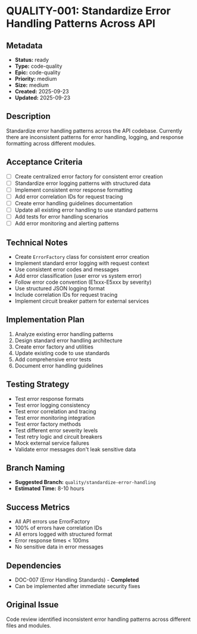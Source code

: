 # QUALITY-001: Standardize Error Handling Patterns Across API

## Metadata
- **Status:** ready
- **Type:** code-quality
- **Epic:** code-quality
- **Priority:** medium
- **Size:** medium
- **Created:** 2025-09-23
- **Updated:** 2025-09-23

## Description
Standardize error handling patterns across the API codebase. Currently there are inconsistent patterns for error handling, logging, and response formatting across different modules.

## Acceptance Criteria
- [ ] Create centralized error factory for consistent error creation
- [ ] Standardize error logging patterns with structured data
- [ ] Implement consistent error response formatting
- [ ] Add error correlation IDs for request tracing
- [ ] Create error handling guidelines documentation
- [ ] Update all existing error handling to use standard patterns
- [ ] Add tests for error handling scenarios
- [ ] Add error monitoring and alerting patterns

## Technical Notes
- Create `ErrorFactory` class for consistent error creation
- Implement standard error logging with request context
- Use consistent error codes and messages
- Add error classification (user error vs system error)
- Follow error code convention (E1xxx-E5xxx by severity)
- Use structured JSON logging format
- Include correlation IDs for request tracing
- Implement circuit breaker pattern for external services

## Implementation Plan
1. Analyze existing error handling patterns
2. Design standard error handling architecture
3. Create error factory and utilities
4. Update existing code to use standards
5. Add comprehensive error tests
6. Document error handling guidelines

## Testing Strategy
- Test error response formats
- Test error logging consistency
- Test error correlation and tracing
- Test error monitoring integration
- Test error factory methods
- Test different error severity levels
- Test retry logic and circuit breakers
- Mock external service failures
- Validate error messages don't leak sensitive data

## Branch Naming
- **Suggested Branch:** `quality/standardize-error-handling`
- **Estimated Time:** 8-10 hours

## Success Metrics
- All API errors use ErrorFactory
- 100% of errors have correlation IDs
- All errors logged with structured format
- Error response times < 100ms
- No sensitive data in error messages

## Dependencies
- DOC-007 (Error Handling Standards) - **Completed**
- Can be implemented after immediate security fixes

## Original Issue
Code review identified inconsistent error handling patterns across different files and modules.